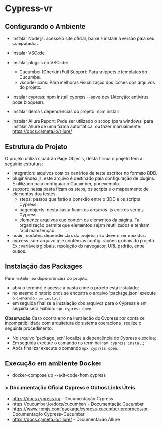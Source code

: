 # Cypress-vr

## Configurando o Ambiente

* Instalar Node.js: acesse o site oficial, baixe e instale a versão para seu computador.

* Instalar VSCode

* Instalar plugins no VSCode: 

    * Cucumber (Gherkin) Full Support: Para snippets e templates do Cucumber.
    * vscode-icons: Para melhoras visualização dos ícones dos arquivos do projeto.

* Instalar cypress: npm install cypress --save-dev (Atenção: antivirus pode bloquear).

* Instalar demais dependências do projeto: npm install

* Instalar Allure Report: Pode ser utilizado o scoop (para windows) para instalar Allure de uma forma automática, ou fazer manualmente: https://docs.qameta.io/allure/

## Estrutura do Projeto

O projeto utiliza o padrão Page Objects, desta forma o projeto tem a seguinte estrutura:

* integration: arquivos com os cenários de teste escritos no formato BDD.
* plugin/index.js: este arquivo é destinado para configuração de plugins. É utilizado para configurar o Cucumber, por exemplo.
* support: nessa pasta ficam os steps, os scripts e o mapeamento de elementos dos testes.
    * steps: passos que farão a conexão entre o BDD e os scripts Cypress.
    * pageobjects: nesta pasta ficam os arquivos .js com os scripts Cypress.
    * elements: arquivos que contém os elementos da página. Tal organização permite que elementos sejam reutilizados e tenham fácil manutenção.
* node_modules: dependências do projeto, não devem ser mexidos.
* cypress.json: arquivo que contém as configurações globais do projeto. Ex.: variáveis globais, resolução do navegador, URL padrão, entre outros.

## Instalação das Packages

Para instalar as dependências do projeto:

- abra o terminal e acesse a pasta onde o projeto está instalado;
- no mesmo diretório onde se encontra o arquivo 'package.json' execute o comando ```npm install```;
- em seguida finalize a instalação dos arquivos para o Cypress e em seguida será exibida: ```npx cypress open```.

**Observação**
Caso ocorra erro na instalação do Cypress por conta de incompatibilidade com arquitetura do sistema operacional, realize o seguinte procedimento:
- No arquivo 'package.json' localize a dependência do Cypress e exclua;
- Em seguida execute o comando no terminal ```npm cypress install```;
- Após finalizar execute o comando ```npx cypress open```.

## Execução em ambiente Docker

* docker-compose up --exit-code-from cypress
### > Documentação Oficial Cypress e Outros Links Úteis

* https://docs.cypress.io/ - Documentação Cypress
* https://cucumber.io/docs/cucumber/ - Documentação Cucumber
* https://www.npmjs.com/package/cypress-cucumber-preprocessor - Documentação Cypress+Cucumber
* https://docs.qameta.io/allure/ - Documentação Allure